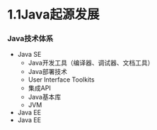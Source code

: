 # 1.1Java起源发展
### Java技术体系


- Java SE
	- Java开发工具（编译器、调试器、文档工具）
	- Java部署技术
	- User Interface Toolkits
	- 集成API
	- Java基本库
	- JVM 
- Java EE
- Java EE
